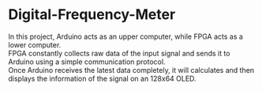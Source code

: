 # Digital-Frequency-Meter
In this project, Arduino acts as an upper computer, while FPGA acts as a lower computer.</br>
FPGA constantly collects raw data of the input signal and sends it to Arduino using a simple communication protocol.</br>
Once Arduino receives the latest data completely, it will calculates and then displays the information of the signal on an 128x64 OLED.
